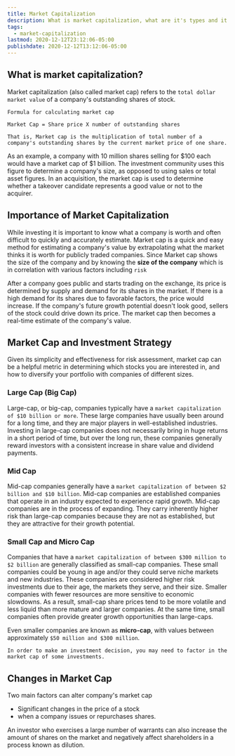 ```yaml
---
title: Market Capitalization
description: What is market capitalization, what are it's types and it's importance
tags:
  - market-capitalization
lastmod: 2020-12-12T23:12:06-05:00
publishdate: 2020-12-12T13:12:06-05:00
---
```


## What is market capitalization?

Market capitalization (also called market cap) refers to the `total dollar market value` of a company's outstanding shares of stock.

```
Formula for calculating market cap

Market Cap = Share price X number of outstanding shares

That is, Market cap is the multiplication of total number of a company's outstanding shares by the current market price of one share.
```

As an example, a company with 10 million shares selling for $100 each would have a market cap of $1 billion. The investment community uses this figure to determine a company's size, as opposed to using sales or total asset figures. In an acquisition, the market cap is used to determine whether a takeover candidate represents a good value or not to the acquirer.

## Importance of Market Capitalization

While investing it is important to know what a company is worth and often difficult to quickly and accurately estimate. Market cap is a quick and easy method for estimating a company's value by extrapolating what the market thinks it is worth for publicly traded companies. Since Market cap shows the size of the company and by knowing the **size of the company** which is in correlation with various factors including `risk`

After a company goes public and starts trading on the exchange, its price is determined by supply and demand for its shares in the market. If there is a high demand for its shares due to favorable factors, the price would increase. If the company's future growth potential doesn't look good, sellers of the stock could drive down its price. The market cap then becomes a real-time estimate of the company's value.

## Market Cap and Investment Strategy

Given its simplicity and effectiveness for risk assessment, market cap can be a helpful metric in determining which stocks you are interested in, and how to diversify your portfolio with companies of different sizes.

### Large Cap (Big Cap)

Large-cap, or big-cap, companies typically have a `market capitalization of $10 billion or more`. These large companies have usually been around for a long time, and they are major players in well-established industries. Investing in large-cap companies does not necessarily bring in huge returns in a short period of time, but over the long run, these companies generally reward investors with a consistent increase in share value and dividend payments.

### Mid Cap

Mid-cap companies generally have a `market capitalization of between $2 billion and $10 billion`. Mid-cap companies are established companies that operate in an industry expected to experience rapid growth. Mid-cap companies are in the process of expanding. They carry inherently higher risk than large-cap companies because they are not as established, but they are attractive for their growth potential.

### Small Cap and Micro Cap

Companies that have a `market capitalization of between $300 million to $2 billion` are generally classified as small-cap companies. These small companies could be young in age and/or they could serve niche markets and new industries. These companies are considered higher risk investments due to their age, the markets they serve, and their size. Smaller companies with fewer resources are more sensitive to economic slowdowns. As a result, small-cap share prices tend to be more volatile and less liquid than more mature and larger companies. At the same time, small companies often provide greater growth opportunities than large-caps.

Even smaller companies are known as **micro-cap**, with values between approximately `$50 million and $300 million`.

```
In order to make an investment decision, you may need to factor in the market cap of some investments.
```

## Changes in Market Cap

Two main factors can alter company's market cap

- Significant changes in the price of a stock
- when a company issues or repurchases shares.

An investor who exercises a large number of warrants can also increase the amount of shares on the market and negatively affect shareholders in a process known as dilution.
